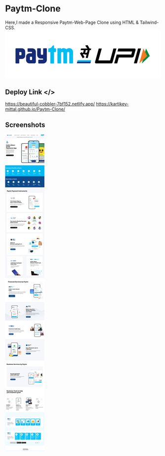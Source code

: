 



# Paytm-Clone
Here,I made a Responsive Paytm-Web-Page Clone using HTML & Tailwind-CSS. 
![Logo](https://raw.githubusercontent.com/kartikey-mittal/Paytm-Clone/main/images/paytm_logo.png)


## Deploy Link </>

https://beautiful-cobbler-7bf152.netlify.app/
https://kartikey-mittal.github.io/Paytm-Clone/


## Screenshots

![App Screenshot](https://raw.githubusercontent.com/kartikey-mittal/Paytm-Clone/main/images/payss.png)

